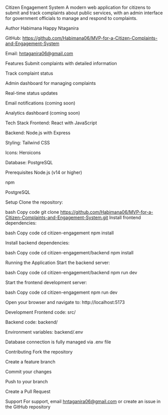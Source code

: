 Citizen Engagement System
A modern web application for citizens to submit and track complaints about public services, with an admin interface for government officials to manage and respond to complaints.

Author
Habimana Happy Ntaganira

GitHub: https://github.com/Habimana06/MVP-for-a-Citizen-Complaints-and-Engagement-System

Email: hntaganira06@gmail.com

Features
Submit complaints with detailed information

Track complaint status

Admin dashboard for managing complaints

Real-time status updates

Email notifications (coming soon)

Analytics dashboard (coming soon)

Tech Stack
Frontend: React with JavaScript

Backend: Node.js with Express

Styling: Tailwind CSS

Icons: Heroicons

Database: PostgreSQL

Prerequisites
Node.js (v14 or higher)

npm 

PostgreSQL

Setup
Clone the repository:

bash
Copy code
git clone https://github.com/Habimana06/MVP-for-a-Citizen-Complaints-and-Engagement-System.git
Install frontend dependencies:

bash
Copy code
cd citizen-engagement
npm install

Install backend dependencies:

bash
Copy code
cd citizen-engagement/backend
npm install

Running the Application
Start the backend server:

bash
Copy code
cd  citizen-engagement/backend
npm run dev

Start the frontend development server:

bash
Copy code
cd citizen-engagement
npm run dev

Open your browser and navigate to:
http://localhost:5173

Development
Frontend code: src/

Backend code: backend/

Environment variables: backend/.env

Database connection is fully managed via .env file

Contributing
Fork the repository

Create a feature branch

Commit your changes

Push to your branch

Create a Pull Request

Support
For support, email hntaganira06@gmail.com or create an issue in the GitHub repository
